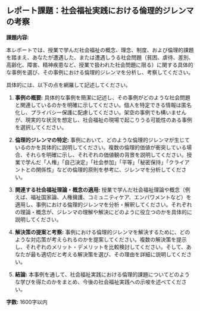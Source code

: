 ## レポート課題：社会福祉実践における倫理的ジレンマの考察

**課題内容:**

本レポートでは、授業で学んだ社会福祉の概念、理念、制度、および倫理的課題を踏まえ、あなたが遭遇した、または遭遇しうる社会問題（貧困、虐待、差別、高齢化、障害、精神疾患など、授業で扱われた社会問題に限る）に関する具体的な事例を選び、その事例における倫理的ジレンマを分析し、考察してください。

具体的には、以下の点を網羅して記述してください。

1. **事例の概要:** 具体的な事例を簡潔に記述し、その事例がどのような社会問題と関連しているのかを明確に示してください。個人を特定できる情報は匿名化し、プライバシー保護に配慮してください。架空の事例でも構いませんが、現実的な状況を想定し、社会福祉の現場で起こりうる可能性のある事例を選択してください。

2. **倫理的ジレンマの特定:** 事例において、どのような倫理的ジレンマが生じているのかを具体的に説明してください。複数の倫理的価値が衝突している場合、それらを明確に示し、それぞれの価値観の背景を説明してください。授業で学んだ「人権」「自己決定」「社会参加」「平等」「秘密保持」「クライアントとの関係性」などの倫理的原則を参考に、ジレンマを分析してください。

3. **関連する社会福祉理論・概念の適用:** 授業で学んだ社会福祉理論や概念（例えば、福祉国家論、人権擁護、コミュニティケア、エンパワメントなど）を適用し、事例における倫理的ジレンマを分析・解釈してください。それぞれの理論・概念が、ジレンマの理解や解決にどのように役立つのかを具体的に説明してください。

4. **解決策の提案と考察:** 事例における倫理的ジレンマを解決するために、どのような対応策が考えられるのかを提案してください。複数の解決策を提示し、それぞれのメリット・デメリットを比較検討してください。そして、あなたが最も適切だと考える解決策を選び、その理由を詳細に説明してください。

5. **結論:** 本事例を通して、社会福祉実践における倫理的課題についてどのような学びを得たのかをまとめ、今後の社会福祉実践への示唆を述べてください。


**字数:** 1600字以内


